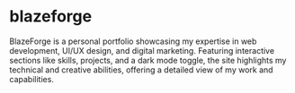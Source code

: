 # blazeforge
BlazeForge is a personal portfolio showcasing my expertise in web development, UI/UX design, and digital marketing. Featuring interactive sections like skills, projects, and a dark mode toggle, the site highlights my technical and creative abilities, offering a detailed view of my work and capabilities.
